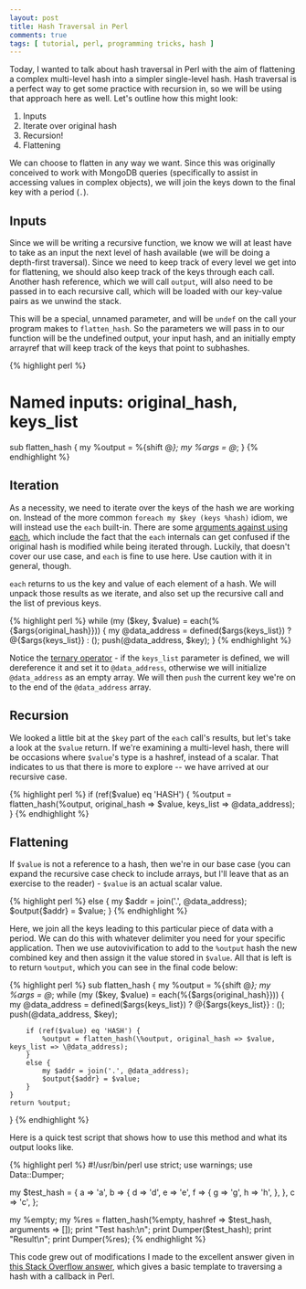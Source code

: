 ```yaml
---
layout: post
title: Hash Traversal in Perl 
comments: true
tags: [ tutorial, perl, programming tricks, hash ]
---
```


Today, I wanted to talk about hash traversal in Perl with the aim of flattening a complex multi-level hash into a simpler single-level hash. Hash traversal is a perfect way to get some practice with recursion in, so we will be using that approach here as well. Let's outline how this might look:

1. Inputs
2. Iterate over original hash
3. Recursion!
4. Flattening

We can choose to flatten in any way we want. Since this was originally conceived to work with MongoDB queries (specifically to assist in accessing values in complex objects), we will join the keys down to the final key with a period (`.`).

## Inputs

Since we will be writing a recursive function, we know we will at least have to take as an input the next level of hash available (we will be doing a depth-first traversal). Since we need to keep track of every level we get into for flattening, we should also keep track of the keys through each call. Another hash reference, which we will call `output`, will also need to be passed in to each recursive call, which will be loaded with our key-value pairs as we unwind the stack.

This will be a special, unnamed parameter, and will be `undef` on the call your program makes to `flatten_hash`. So the parameters we will pass in to our function will be the undefined output, your input hash, and an initially empty arrayref that will keep track of the keys that point to subhashes. 

{% highlight perl %}
# Named inputs: original_hash, keys_list
sub flatten_hash {
    my %output = %{shift @_};
    my %args = @_;
}
{% endhighlight %}

## Iteration

As a necessity, we need to iterate over the keys of the hash we are working on. Instead of the more common `foreach my $key (keys %hash)` idiom, we will instead use the `each` built-in. There are some [arguments against using each](https://blogs.perl.org/users/rurban/2014/04/do-not-use-each.html), which include the fact that the `each` internals can get confused if the original hash is modified while being iterated through. Luckily, that doesn't cover our use case, and `each` is fine to use here. Use caution with it in general, though. 

`each` returns to us the key and value of each element of a hash. We will unpack those results as we iterate, and also set up the recursive call and the list of previous keys. 

{% highlight perl %}
while (my ($key, $value) = each(%{$args{original_hash}})) {
    my @data_address = defined($args{keys_list}) ? @{$args{keys_list}} : ();
    push(@data_address, $key);
}
{% endhighlight %}

Notice the [ternary operator](https://perlmaven.com/the-ternary-operator-in-perl) - if the `keys_list` parameter is defined, we will dereference it and set it to `@data_address`, otherwise we will initialize `@data_address` as an empty array. We will then `push` the current key we're on to the end of the `@data_address` array. 

## Recursion

We looked a little bit at the `$key` part of the `each` call's results, but let's take a look at the `$value` return. If we're examining a multi-level hash, there will be occasions where `$value`'s type is a hashref, instead of a scalar. That indicates to us that there is more to explore -- we have arrived at our recursive case.

{% highlight perl %}
if (ref($value) eq 'HASH') {
    %output = flatten_hash(\%output, original_hash => $value, keys_list => \@data_address);
}
{% endhighlight %}

## Flattening

If `$value` is not a reference to a hash, then we're in our base case (you can expand the recursive case check to include arrays, but I'll leave that as an exercise to the reader) - `$value` is an actual scalar value. 

{% highlight perl %}
else {
    my $addr = join('.', @data_address);
    $output{$addr} = $value;
}
{% endhighlight %}

Here, we join all the keys leading to this particular piece of data with a period. We can do this with whatever delimiter you need for your specific application. Then we use autovivification to add to the `%output` hash the new combined key and then assign it the value stored in `$value`. All that is left is to return `%output`, which you can see in the final code below:

{% highlight perl %}
sub flatten_hash {
    my %output = %{shift @_};
    my %args = @_;
    while (my ($key, $value) = each(%{$args{original_hash}})) {
        my @data_address = defined($args{keys_list}) ? @{$args{keys_list}} : ();
        push(@data_address, $key);

        if (ref($value) eq 'HASH') {
            %output = flatten_hash(\%output, original_hash => $value, keys_list => \@data_address);
        }
        else {
            my $addr = join('.', @data_address);
            $output{$addr} = $value;
        }
    }
    return %output;
}
{% endhighlight %}

Here is a quick test script that shows how to use this method and what its output looks like.

{% highlight perl %}
#!/usr/bin/perl
use strict;
use warnings;
use Data::Dumper;

my $test_hash = {
    a => 'a',
    b => {
        d => 'd',
        e => 'e',
        f => {
            g => 'g',
            h => 'h',
        },
    },
    c => 'c',
};

my %empty;
my %res = flatten_hash(\%empty, hashref => $test_hash, arguments => []);
print "Test hash:\n";
print Dumper($test_hash);
print "Result\n";
print Dumper(\%res);
{% endhighlight %}

This code grew out of modifications I made to the excellent answer given in [this Stack Overflow answer](https://stackoverflow.com/questions/160175/traversing-a-multi-dimensional-hash-in-perl), which gives a basic template to traversing a hash with a callback in Perl. 